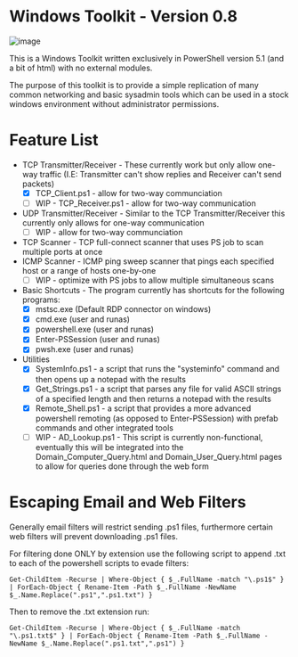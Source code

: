 # Windows Toolkit - Version 0.8

![image](https://github.com/user-attachments/assets/8741af83-a114-4ac2-8282-9ff2c8216e8a)

This is a Windows Toolkit written exclusively in PowerShell version 5.1 (and a bit of html) with no external modules.

The purpose of this toolkit is to provide a simple replication of many common networking and basic sysadmin tools which can be used in a stock windows environment without administrator permissions.

# Feature List

- TCP Transmitter/Receiver - These currently work but only allow one-way traffic (I.E: Transmitter can't show replies and Receiver can't send packets)
  - [X] TCP_Client.ps1 - allow for two-way communciation
  - [ ] WIP - TCP_Receiver.ps1 - allow for two-way communication
- UDP Transmitter/Receiver - Similar to the TCP Transmitter/Receiver this currently only allows for one-way communication
  - [ ] WIP - allow for two-way communciation
- TCP Scanner - TCP full-connect scanner that uses PS job to scan multiple ports at once
- ICMP Scanner - ICMP ping sweep scanner that pings each specified host or a range of hosts one-by-one
  - [ ] WIP - optimize with PS jobs to allow multiple simultaneous scans 
- Basic Shortcuts - The program currently has shortcuts for the following programs:
  - [X] mstsc.exe (Default RDP connector on windows)
  - [X] cmd.exe (user and runas)
  - [X] powershell.exe (user and runas)
  - [X] Enter-PSSession (user and runas)
  - [X] pwsh.exe (user and runas)
- Utilities
  - [X] SystemInfo.ps1 - a script that runs the "systeminfo" command and then opens up a notepad with the results
  - [X] Get_Strings.ps1 - a script that parses any file for valid ASCII strings of a specified length and then returns a notepad with the results
  - [X] Remote_Shell.ps1 - a script that provides a more advanced powershell remoting (as opposed to Enter-PSSession) with prefab commands and other integrated tools
  - [ ] WIP - AD_Lookup.ps1 - This script is currently non-functional, eventually this will be integrated into the Domain_Computer_Query.html and Domain_User_Query.html pages to allow for queries done through the web form

# Escaping Email and Web Filters

Generally email filters will restrict sending .ps1 files, furthermore certain web filters will prevent downloading .ps1 files.

For filtering done ONLY by extension use the following script to append .txt to each of the powershell scripts to evade filters:

```
Get-ChildItem -Recurse | Where-Object { $_.FullName -match "\.ps1$" } | ForEach-Object { Rename-Item -Path $_.FullName -NewName $_.Name.Replace(".ps1",".ps1.txt") }
```

Then to remove the .txt extension run:

```
Get-ChildItem -Recurse | Where-Object { $_.FullName -match "\.ps1.txt$" } | ForEach-Object { Rename-Item -Path $_.FullName -NewName $_.Name.Replace(".ps1.txt",".ps1") }
```
